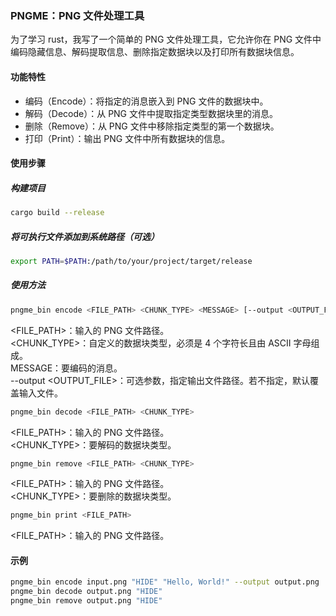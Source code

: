 ### PNGME：PNG 文件处理工具

为了学习 rust，我写了一个简单的 PNG 文件处理工具，它允许你在 PNG 文件中编码隐藏信息、解码提取信息、删除指定数据块以及打印所有数据块信息。

#### 功能特性
* 编码（Encode）：将指定的消息嵌入到 PNG 文件的数据块中。
* 解码（Decode）：从 PNG 文件中提取指定类型数据块里的消息。
* 删除（Remove）：从 PNG 文件中移除指定类型的第一个数据块。
* 打印（Print）：输出 PNG 文件中所有数据块的信息。

#### 使用步骤

##### 构建项目
```bash
cargo build --release
```

##### 将可执行文件添加到系统路径（可选）
```bash
export PATH=$PATH:/path/to/your/project/target/release
```

##### 使用方法

```bash
pngme_bin encode <FILE_PATH> <CHUNK_TYPE> <MESSAGE> [--output <OUTPUT_FILE>]
```
<FILE_PATH>：输入的 PNG 文件路径。 <br>
<CHUNK_TYPE>：自定义的数据块类型，必须是 4 个字符长且由 ASCII 字母组成。<br>
MESSAGE：要编码的消息。<br>
--output <OUTPUT_FILE>：可选参数，指定输出文件路径。若不指定，默认覆盖输入文件。

```bash
pngme_bin decode <FILE_PATH> <CHUNK_TYPE>
```
<FILE_PATH>：输入的 PNG 文件路径。<br>
<CHUNK_TYPE>：要解码的数据块类型。

```bash
pngme_bin remove <FILE_PATH> <CHUNK_TYPE>
```
<FILE_PATH>：输入的 PNG 文件路径。<br>
<CHUNK_TYPE>：要删除的数据块类型。<br>

```bash
pngme_bin print <FILE_PATH>
```
<FILE_PATH>：输入的 PNG 文件路径。<br>

#### 示例

```bash
pngme_bin encode input.png "HIDE" "Hello, World!" --output output.png
pngme_bin decode output.png "HIDE"
pngme_bin remove output.png "HIDE"